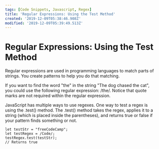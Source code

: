 ```yaml
---
tags: [Code Snippets, Javascript, Regex]
title: 'Regular Expressions: Using the Test Method'
created: '2019-12-09T05:38:46.908Z'
modified: '2019-12-09T05:39:49.513Z'
---
```


Regular Expressions: Using the Test Method
==========================================

Regular expressions are used in programming languages to match parts of strings. You create patterns to help you do that matching.

If you want to find the word "the" in the string "The dog chased the cat", you could use the following regular expression: /the/. Notice that quote marks are not required within the regular expression.

JavaScript has multiple ways to use regexes. One way to test a regex is using the .test() method. The .test() method takes the regex, applies it to a string (which is placed inside the parentheses), and returns true or false if your pattern finds something or not.
``` test
let testStr = "freeCodeCamp";
let testRegex = /Code/;
testRegex.test(testStr);
// Returns true

```
